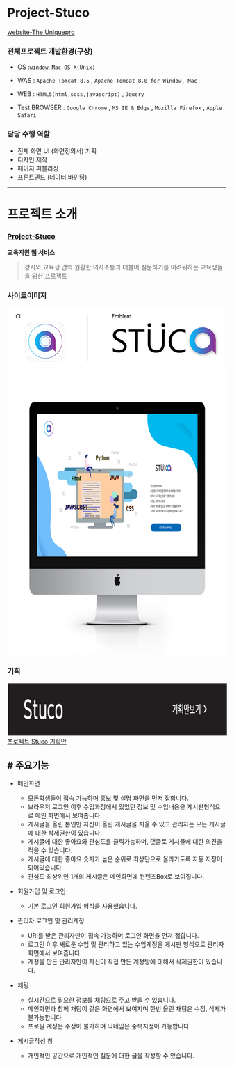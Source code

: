 # Project-Stuco
[website-The Uniquepro](http://uniquepro.pe.kr/)

### 전체프로젝트 개발환경(구상)

- OS  :`window`, `Mac OS X(Unix)`

- WAS : `Apache Tomcat 8.5` , `Apache Tomcat 8.0 for Window, Mac`

- WEB : `HTML5(html,scss,javascript)` , `Jquery`

- Test BROWSER : `Google Chrome` , `MS IE & Edge` , `Mozilla Firefox` , `Apple Safari`

### 담당 수행 역할
- 전체 화면 UI (화면정의서) 기획
- 디자인 제작
- 페이지 퍼블리싱
- 프론트엔드 (데이터 바인딩)

****

# 프로젝트 소개

###  [Project-Stuco](https://github.com/wnstkdyu/afterHackDay2018)
   **교육지원 웹 서비스**
 >강사와 교육생 간의 원활한 의사소통과 더불어 질문하기를
 어려워하는 교육생들을 위한 프로젝트


### 사이트이미지

<img src="/logo_marketing_image.PNG" width="500" height="144" hspace="2">
<img src="/imac_목업이미지2.png" width="800" height="650" hspace="2">

### 기획

[<img src="UI-Struct-img.png" width="900" height="120" hspace="2">](/화면정의서_인쇄2.pdf)
[프로젝트 Stuco 기획안](/화면정의서_인쇄2.pdf)

## # 주요기능

* 메인화면
  - 모든학생들이 접속 가능하며 홍보 및 설명 화면을 먼저 접합니다.
  - 브라우저 로그인 이후 수업과정에서 있었던 정보 및 수업내용을 게시판형식으로 메인 화면에서 보여줍니다.
  - 게시글을 올린 본인만 자신이 올린 게시글을 지울 수 있고 관리자는 모든 게시글에 대한 삭제권한이 있습니다.
  - 게시글에 대한 좋아요와 관심도를 클릭가능하며, 댓글로 게시물에 대한 의견을 적을 수 있습니다.
  - 게시글에 대한 좋아요 숫자가 높은 순위로 최상단으로 올라가도록 자동 지정이 되어있습니다.
  - 관심도 최상위인 1개의 게시글은 메인화면에 컨텐츠Box로 보여집니다.
  
* 회원가입 및 로그인
  - 기본 로그인 회원가입 형식을 사용했습니다.

* 관리자 로그인 및 관리계정
  - URI를 받은 관리자만이 접속 가능하며 로그인 화면을 먼저 접합니다.
  - 로그인 이후 새로운 수업 및 관리하고 있는 수업계정을 게시판 형식으로 관리자화면에서 보여줍니다.
  - 계정을 만든 관리자만이 자신이 직접 만든 계정방에 대해서 삭제권한이 있습니다.
  
* 채팅
  - 실시간으로 필요한 정보를 채팅으로 주고 받을 수 있습니다.
  - 메인화면과 함께 채팅이 같은 화면에서 보여지며 한번 올린 채팅은 수정, 삭제가 불가능합니다.
  - 프로필 계정은 수정이 불가하며 닉네임은 중복지정이 가능합니다.
  
* 게시글작성 창
  - 개인적인 공간으로 개인적인 질문에 대한 글을 작성할 수 있습니다.

